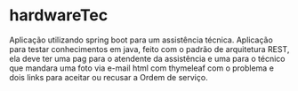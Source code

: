 # hardwareTec
Aplicação utilizando spring boot para um assistência técnica.
Aplicação para testar conhecimentos em java, feito com o padrão de arquitetura REST, ela deve ter uma pag para o atendente da assistência e uma para o técnico que mandara uma foto via e-mail html com thymeleaf com o problema e dois links para aceitar ou recusar a Ordem de serviço.
